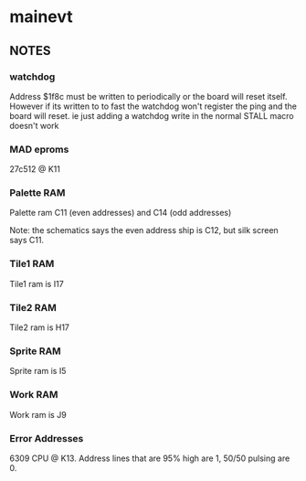 # mainevt
## NOTES

### watchdog
Address $1f8c must be written to periodically or the board will reset itself.
However if its written to to fast the watchdog won't register the ping and the
board will reset.  ie just adding a watchdog write in the normal STALL macro
doesn't work

### MAD eproms
27c512 @ K11

### Palette RAM
Palette ram C11 (even addresses) and C14 (odd addresses)

Note: the schematics says the even address ship is C12, but silk screen says
C11.

### Tile1 RAM
Tile1 ram is I17

### Tile2 RAM
Tile2 ram is H17

### Sprite RAM
Sprite ram is I5

### Work RAM
Work ram is J9

### Error Addresses
6309 CPU @ K13.  Address lines that are 95% high are 1, 50/50 pulsing are 0.
